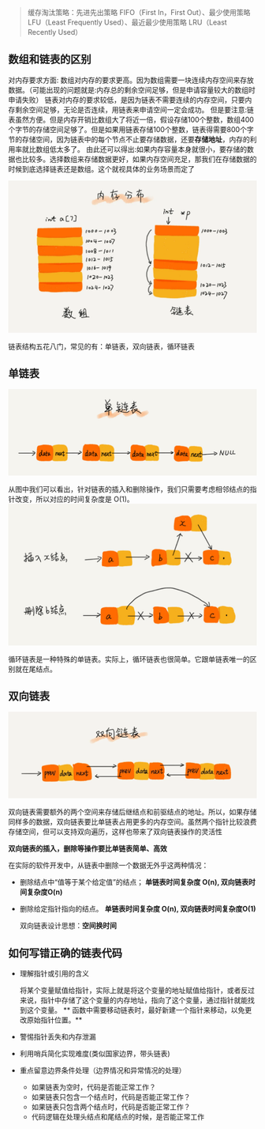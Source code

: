> 缓存淘汰策略：先进先出策略 FIFO（First In，First Out）、最少使用策略 LFU（Least Frequently Used）、最近最少使用策略 LRU（Least Recently Used）

## 数组和链表的区别

对内存要求方面: 数组对内存的要求更高。因为数组需要一块连续内存空间来存放数据。（可能出现的问题就是:内存总的剩余空间足够，但是申请容量较大的数组时申请失败） 链表对内存的要求较低，是因为链表不需要连续的内存空间，只要内存剩余空间足够，无论是否连续，用链表来申请空间一定会成功。 但是要注意:链表虽然方便。但是内存开销比数组大了将近一倍，假设存储100个整数，数组400个字节的存储空间足够了。但是如果用链表存储100个整数，链表得需要800个字节的存储空间，因为链表中的每个节点不止要存储数据，还要**存储地址**，内存的利用率就比数组低太多了。 由此还可以得出:如果内存容量本身就很小，要存储的数据也比较多。选择数组来存储数据更好，如果内存空间充足，那我们在存储数据的时候到底选择链表还是数组。这个就视具体的业务场景而定了

![数组和链表对比](./images/arr-linked-list.webp)

链表结构五花八门，常见的有：单链表，双向链表，循环链表

## 单链表
  ![单链表](./images/single-linked-list.jpg)

  从图中我们可以看出，针对链表的插入和删除操作，我们只需要考虑相邻结点的指针改变，所以对应的时间复杂度是 O(1)。
  ![插入和删除](./images/linked-list-del.jpg)

循环链表是一种特殊的单链表。实际上，循环链表也很简单。它跟单链表唯一的区别就在尾结点。

## 双向链表
![双向链表](./images/double-linked-list.webp)

双向链表需要额外的两个空间来存储后继结点和前驱结点的地址。所以，如果存储同样多的数据，双向链表要比单链表占用更多的内存空间。虽然两个指针比较浪费存储空间，但可以支持双向遍历，这样也带来了双向链表操作的灵活性

**双向链表的插入，删除等操作要比单链表简单、高效**

在实际的软件开发中，从链表中删除一个数据无外乎这两种情况：
- 删除结点中“值等于某个给定值”的结点；
  **单链表时间复杂度 O(n), 双向链表时间复杂度O(n)**
- 删除给定指针指向的结点。
  **单链表时间复杂度 O(n), 双向链表时间复杂度O(1)**

  双向链表设计思想：**空间换时间**


## 如何写错正确的链表代码

- 理解指针或引用的含义
  
  将某个变量赋值给指针，实际上就是将这个变量的地址赋值给指针，或者反过来说，指针中存储了这个变量的内存地址，指向了这个变量，通过指针就能找到这个变量。
  ** 函数中需要移动链表时，最好新建一个指针来移动，以免更改原始指针位置。**

- 警惕指针丢失和内存泄漏

- 利用哨兵简化实现难度(类似国家边界，带头链表)
  
- 重点留意边界条件处理（边界情况和异常情况的处理）
  
  - 如果链表为空时，代码是否能正常工作？
  - 如果链表只包含一个结点时，代码是否能正常工作？
  - 如果链表只包含两个结点时，代码是否能正常工作？
  - 代码逻辑在处理头结点和尾结点的时候，是否能正常工作
